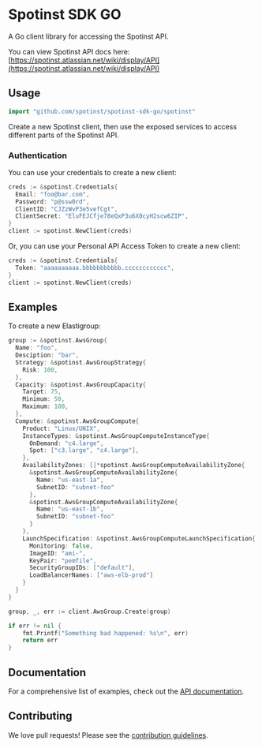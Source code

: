 # Spotinst SDK GO

A Go client library for accessing the Spotinst API.

You can view Spotinst API docs here: [https://spotinst.atlassian.net/wiki/display/API](https://spotinst.atlassian.net/wiki/display/API)


## Usage

```go
import "github.com/spotinst/spotinst-sdk-go/spotinst"
```

Create a new Spotinst client, then use the exposed services to
access different parts of the Spotinst API.

### Authentication

You can use your credentials to create a new client:

```go
creds := &spotinst.Credentials{
  Email: "foo@bar.com",
  Password: "p@ssw0rd",
  ClientID: "CJZzWvP3e5vefCgt",
  ClientSecret: "EluFEJCfje78eQxP3u6X0cyH2scw6ZIP",
}
client := spotinst.NewClient(creds)
```

Or, you can use your Personal API Access Token to create a new client:

```go
creds := &spotinst.Credentials{
  Token: "aaaaaaaaaa.bbbbbbbbbbb.cccccccccccc",
}
client := spotinst.NewClient(creds)
```

## Examples

To create a new Elastigroup:

```go
group := &spotinst.AwsGroup{
  Name: "foo",
  Desciption: "bar",
  Strategy: &spotinst.AwsGroupStrategy{
    Risk: 100,
  },
  Capacity: &spotinst.AwsGroupCapacity{
    Target: 75,
    Minimum: 50,
    Maximum: 100,
  },
  Compute: &spotinst.AwsGroupCompute{
    Product: "Linux/UNIX",
    InstanceTypes: &spotinst.AwsGroupComputeInstanceType{
      OnDemand: "c4.large",
      Spot: ["c3.large", "c4.large"],
    },
    AvailabilityZones: []*spotinst.AwsGroupComputeAvailabilityZone{
      &spotinst.AwsGroupComputeAvailabilityZone{
        Name: "us-east-1a",
        SubnetID: "subnet-foo"
      },
      &spotinst.AwsGroupComputeAvailabilityZone{
        Name: "us-east-1b",
        SubnetID: "subnet-foo"
      }
    },
    LaunchSpecification: &spotinst.AwsGroupComputeLaunchSpecification{
      Monitoring: false,
      ImageID: "ami-",
      KeyPair: "pemfile",
      SecurityGroupIDs: ["default"],
      LoadBalancerNames: ["aws-elb-prod"]
    }
  }
}

group, _, err := client.AwsGroup.Create(group)

if err != nil {
    fmt.Printf("Something bad happened: %s\n", err)
    return err
}
```

## Documentation

For a comprehensive list of examples, check out the [API documentation](https://spotinst.atlassian.net/wiki/display/API).

## Contributing

We love pull requests! Please see the [contribution guidelines](CONTRIBUTING.md).
